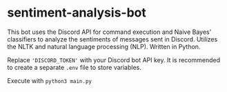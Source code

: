 # sentiment-analysis-bot

This bot uses the Discord API for command execution and Naive Bayes' classifiers to analyze the sentiments of messages sent in Discord. Utilizes the NLTK and natural language processing (NLP). Written in Python. 

Replace `'DISCORD_TOKEN'` with your Discord bot API key. It is recommended to create a separate `.env` file to store variables.

Execute with `python3 main.py`
